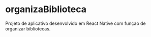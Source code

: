 # organizaBiblioteca
Projeto de aplicativo desenvolvido em React Native com funçao de organizar bibliotecas.
